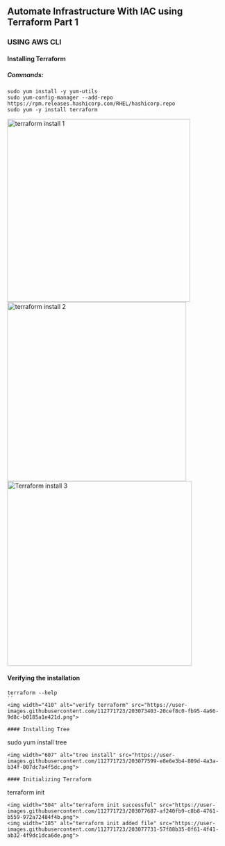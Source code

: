 ## Automate Infrastructure With IAC using Terraform Part 1
### USING AWS CLI
#### Installing Terraform
##### Commands:
```
sudo yum install -y yum-utils
sudo yum-config-manager --add-repo https://rpm.releases.hashicorp.com/RHEL/hashicorp.repo
sudo yum -y install terraform
```
<img width="421" alt="terraform install 1" src="https://user-images.githubusercontent.com/112771723/203073232-2ff0fd1f-b96e-45c0-a3cf-9b0de38a5a5e.png">
<img width="412" alt="terraform install 2" src="https://user-images.githubusercontent.com/112771723/203073300-8b410539-44a8-435f-953c-3219e4e32fb2.png">
<img width="425" alt="Terraform install 3" src="https://user-images.githubusercontent.com/112771723/203073334-d528517f-5ff4-4167-bda0-d3648e9d8743.png">

#### Verifying the installation
```
terraform --help
``
<img width="410" alt="verify terraform" src="https://user-images.githubusercontent.com/112771723/203073403-20cef8c0-fb95-4a66-9d8c-b0185a1e421d.png">

#### Installing Tree
```
sudo yum install tree
```
<img width="607" alt="tree install" src="https://user-images.githubusercontent.com/112771723/203077599-e8e6e3b4-809d-4a3a-b34f-007dc7a4f5dc.png">

#### Initializing Terraform
```
terraform init
```
<img width="504" alt="terraform init successful" src="https://user-images.githubusercontent.com/112771723/203077687-af240fb9-c8b8-4761-b559-972a72484f4b.png">
<img width="185" alt="terraform init added file" src="https://user-images.githubusercontent.com/112771723/203077731-57f88b35-0f61-4f41-ab32-4f9dc1dca6de.png">
